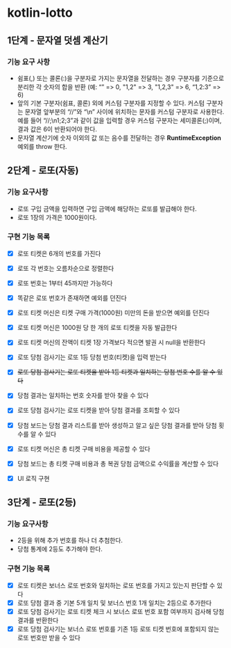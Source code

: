 # kotlin-lotto

## 1단계 - 문자열 덧셈 계산기

### 기능 요구 사항

- 쉼표(,) 또는 콜론(:)을 구분자로 가지는 문자열을 전달하는 경우 구분자를 기준으로 분리한 각 숫자의 합을 반환 (예: “” => 0, "1,2" => 3, "1,2,3" => 6, “1,2:3” => 6)
- 앞의 기본 구분자(쉼표, 콜론) 외에 커스텀 구분자를 지정할 수 있다. 커스텀 구분자는 문자열 앞부분의 “//”와 “\n” 사이에 위치하는 문자를 커스텀 구분자로 사용한다. 예를 들어 “//;\n1;2;3”과 같이 값을 입력할 경우 커스텀 구분자는 세미콜론(;)이며, 결과 값은 6이 반환되어야 한다.
- 문자열 계산기에 숫자 이외의 값 또는 음수를 전달하는 경우 **RuntimeException** 예외를 throw 한다.


## 2단계 - 로또(자동)

### 기능 요구사항

- 로또 구입 금액을 입력하면 구입 금액에 해당하는 로또를 발급해야 한다.
- 로또 1장의 가격은 1000원이다.

### 구현 기능 목록

- [x] 로또 티켓은 6개의 번호를 가진다
- [x] 로또 각 번호는 오름차순으로 정렬한다
- [x] 로또 번호는 1부터 45까지만 가능하다
- [x] 똑같은 로또 번호가 존재하면 예외를 던진다
- [x] 로또 티켓 머신은 티켓 구매 가격(1000원) 미만의 돈을 받으면 예외를 던진다
- [x] 로또 티켓 머신은 1000원 당 한 개의 로또 티켓을 자동 발급한다
- [x] 로또 티켓 머신의 잔액이 티켓 1장 가격보다 적으면 발권 시 null을 반환한다
- [x] 로또 당첨 검사기는 로또 1등 당첨 번호(티켓)을 입력 받는다
- [x] ~~로또 당첨 검사기는 로또 티켓을 받아 1등 티켓과 일치하는 당첨 번호 수를 알 수 있다~~
- [x] 당첨 결과는 일치하는 번호 숫자를 받아 찾을 수 있다
- [x] 로또 당첨 검사기는 로또 티켓을 받아 당첨 결과를 조회할 수 있다
- [x] 당첨 보드는 당첨 결과 리스트를 받아 생성하고 알고 싶은 당첨 결과를 받아 당첨 횟수를 알 수 있다
- [x] 로또 티켓 머신은 총 티켓 구매 비용을 제공할 수 있다
- [x] 당첨 보드는 총 티켓 구매 비용과 총 복권 당첨 금액으로 수익률을 계산할 수 있다

- [x] UI 로직 구현

## 3단계 - 로또(2등)

### 기능 요구사항

- 2등을 위해 추가 번호를 하나 더 추첨한다. 
- 당첨 통계에 2등도 추가해야 한다.

### 구현 기능 목록

- [x] 로또 티켓은 보너스 로또 번호와 일치하는 로또 번호를 가지고 있는지 판단할 수 있다
- [x] 로또 당첨 결과 중 기본 5개 일치 및 보너스 번호 1개 일치는 2등으로 추가한다
- [x] 로또 당첨 검사기는 로또 티켓 체크 시 보너스 로또 번호 포함 여부까지 검사해 당첨 결과를 반환한다
- [x] 로또 당첨 검사기는 보너스 로또 번호를 기존 1등 로또 티켓 번호에 포함되지 않는 로또 번호만 받을 수 있다